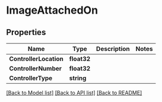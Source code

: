 # ImageAttachedOn

## Properties

Name | Type | Description | Notes
------------ | ------------- | ------------- | -------------
**ControllerLocation** | **float32** |  | 
**ControllerNumber** | **float32** |  | 
**ControllerType** | **string** |  | 

[[Back to Model list]](../README.md#documentation-for-models) [[Back to API list]](../README.md#documentation-for-api-endpoints) [[Back to README]](../README.md)


